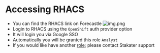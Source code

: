 # Accessing RHACS

- You can find the RHACS link on Forecastle
  ![img.png](./images/rhacs-forecastle.png)
- Login to RHACS using the `OpenShift` auth provider option
- It will login you via Google SSO
- Automatically you will be granted this role `Analyst`
- If you would like have another [role](./02-permissions.md); please contact Stakater support